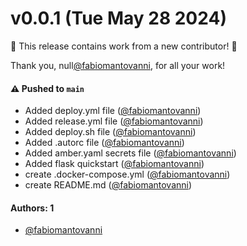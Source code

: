 # v0.0.1 (Tue May 28 2024)

:tada: This release contains work from a new contributor! :tada:

Thank you, null[@fabiomantovanni](https://github.com/fabiomantovanni), for all your work!

#### ⚠️ Pushed to `main`

- Added deploy.yml file ([@fabiomantovanni](https://github.com/fabiomantovanni))
- Added release.yml file ([@fabiomantovanni](https://github.com/fabiomantovanni))
- Added deploy.sh file ([@fabiomantovanni](https://github.com/fabiomantovanni))
- Added .autorc file ([@fabiomantovanni](https://github.com/fabiomantovanni))
- Added amber.yaml secrets file ([@fabiomantovanni](https://github.com/fabiomantovanni))
- Added flask quickstart ([@fabiomantovanni](https://github.com/fabiomantovanni))
- create .docker-compose.yml ([@fabiomantovanni](https://github.com/fabiomantovanni))
- create README.md ([@fabiomantovanni](https://github.com/fabiomantovanni))

#### Authors: 1

- [@fabiomantovanni](https://github.com/fabiomantovanni)
